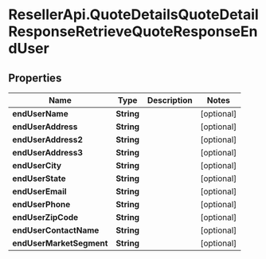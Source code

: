 # ResellerApi.QuoteDetailsQuoteDetailResponseRetrieveQuoteResponseEndUser

## Properties

Name | Type | Description | Notes
------------ | ------------- | ------------- | -------------
**endUserName** | **String** |  | [optional] 
**endUserAddress** | **String** |  | [optional] 
**endUserAddress2** | **String** |  | [optional] 
**endUserAddress3** | **String** |  | [optional] 
**endUserCity** | **String** |  | [optional] 
**endUserState** | **String** |  | [optional] 
**endUserEmail** | **String** |  | [optional] 
**endUserPhone** | **String** |  | [optional] 
**endUserZipCode** | **String** |  | [optional] 
**endUserContactName** | **String** |  | [optional] 
**endUserMarketSegment** | **String** |  | [optional] 


